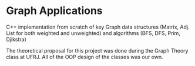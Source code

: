 # Graph Applications

C++ implementation from scratch of key Graph data structures (Matrix, Adj. List for both weighted and unweighted) and algorithms (BFS, DFS, Prim, Djikstra)

The theoretical proposal for this project was done during the Graph Theory class at UFRJ. All of the OOP design of the classes was our own.
